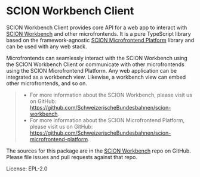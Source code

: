 SCION Workbench Client
======================

SCION Workbench Client provides core API for a web app to interact with [SCION Workbench][link-scion-workbench] and other microfrontends. It is a pure TypeScript library based on the framework-agnostic [SCION Microfrontend Platform][link-scion-microfrontend-platform] library and can be used with any web stack.

Microfrontends can seamlessly interact with the SCION Workbench using the SCION Workbench Client or communicate with other microfrontends using the SCION Microfrontend Platform. Any web application can be integrated as a workbench view. Likewise, a workbench view can embed other microfrontends, and so on.

> - For more information about the SCION Workbench, please visit us on GitHub: https://github.com/SchweizerischeBundesbahnen/scion-workbench.
> - For more information about the SCION Microfrontend Platform, please visit us on GitHub:  https://github.com/SchweizerischeBundesbahnen/scion-microfrontend-platform.


The sources for this package are in the [SCION Workbench](https://github.com/SchweizerischeBundesbahnen/scion-workbench) repo on GitHub. Please file issues and pull requests against that repo.

License: EPL-2.0

[link-scion-microfrontend-platform]: https://github.com/SchweizerischeBundesbahnen/scion-microfrontend-platform
[link-scion-workbench]: https://github.com/SchweizerischeBundesbahnen/scion-workbench

